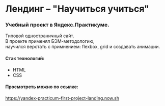 # Лендинг – "Научиться учиться"
### Учебный проект в Яндекс.Практикуме. <br/>
Типовой одностраничный сайт. <br/>
В проекте применял БЭМ-методологию, <br/>
научился верстать с примнением: flexbox, grid и создавать анимации. <br/>
#### Стэк технологий:
* HTML
* CSS
#### Просмотреть можно по ссылке: </br>
https://yandex-practicum-first-project-landing.now.sh

